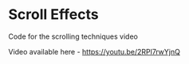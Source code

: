 # Scroll Effects

Code for the scrolling techniques video

Video available here - https://youtu.be/2RPl7rwYjnQ
